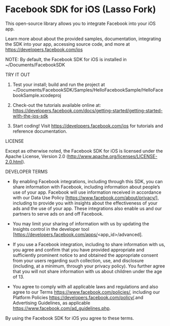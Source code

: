 Facebook SDK for iOS (Lasso Fork)
====================

This open-source library allows you to integrate Facebook into your iOS app.

Learn more about about the provided samples, documentation, integrating the SDK into your app, accessing source code, and more at https://developers.facebook.com/ios

NOTE: By default, the Facebook SDK for iOS is installed in ~/Documents/FacebookSDK

TRY IT OUT

1. Test your install; build and run the project at ~/Documents/FacebookSDK/Samples/HelloFacebookSample/HelloFacebookSample.xcodeproj

2. Check-out the tutorials available online at: https://developers.facebook.com/docs/getting-started/getting-started-with-the-ios-sdk

3. Start coding! Visit https://developers.facebook.com/ios for tutorials and reference documentation.

LICENSE

Except as otherwise noted, the Facebook SDK for iOS is licensed under the Apache License, Version 2.0 (http://www.apache.org/licenses/LICENSE-2.0.html).

DEVELOPER TERMS

- By enabling Facebook integrations, including through this SDK, you can share information with Facebook, including information about people’s use of your app. Facebook will use information received in accordance with our Data Use Policy [https://www.facebook.com/about/privacy/], including to provide you with insights about the effectiveness of your ads and the use of your app.  These integrations also enable us and our partners to serve ads on and off Facebook.

- You may limit your sharing of information with us by updating the Insights control in the developer tool [https://developers.facebook.com/apps/<app_id>/advanced].

- If you use a Facebook integration, including to share information with us, you agree and confirm that you have provided appropriate and sufficiently prominent notice to and obtained the appropriate consent from your users regarding such collection, use, and disclosure (including, at a minimum, through your privacy policy). You further agree that you will not share information with us about children under the age of 13.

- You agree to comply with all applicable laws and regulations and also agree to our Terms <https://www.facebook.com/policies/>, including our Platform Policies <https://developers.facebook.com/policy/>.and Advertising Guidelines, as applicable <https://www.facebook.com/ad_guidelines.php>.

By using the Facebook SDK for iOS you agree to these terms.
